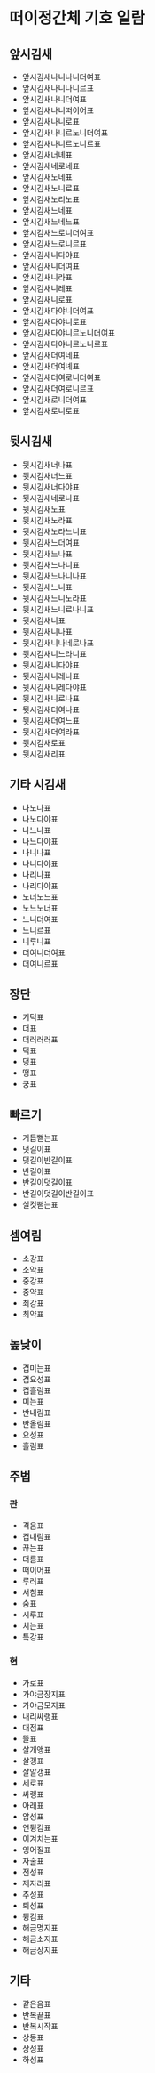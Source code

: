 # 떠이정간체 기호 일람

## 앞시김새

- 앞시김새나니나니더여표
- 앞시김새나니나니르표
- 앞시김새나니더여표
- 앞시김새나니떠이어표
- 앞시김새나니로표
- 앞시김새나니르노니더여표
- 앞시김새나니르노니르표
- 앞시김새너녜표
- 앞시김새네로네표
- 앞시김새노네표
- 앞시김새노니로표
- 앞시김새노리노표
- 앞시김새느네표
- 앞시김새느네느표
- 앞시김새느로니더여표
- 앞시김새느로니르표
- 앞시김새니다야표
- 앞시김새니더여표
- 앞시김새니라표
- 앞시김새니레표
- 앞시김새니로표
- 앞시김새다야니더여표
- 앞시김새다야니로표
- 앞시김새다야니르노니더여표
- 앞시김새다야니르노니르표
- 앞시김새더여네표
- 앞시김새더여녜표
- 앞시김새더여로니더여표
- 앞시김새더여로니르표
- 앞시김새로니더여표
- 앞시김새로니로표

## 뒷시김새

- 뒷시김새너나표
- 뒷시김새너느표
- 뒷시김새너다야표
- 뒷시김새네로나표
- 뒷시김새노표
- 뒷시김새노라표
- 뒷시김새노라느니표
- 뒷시김새느더여표
- 뒷시김새느나표
- 뒷시김새느나니표
- 뒷시김새느나니나표
- 뒷시김새느니표
- 뒷시김새느니노라표
- 뒷시김새느니르나니표
- 뒷시김새니표
- 뒷시김새니나표
- 뒷시김새니나네로나표
- 뒷시김새니느라니표
- 뒷시김새니다야표
- 뒷시김새니레나표
- 뒷시김새니레다야표
- 뒷시김새니로나표
- 뒷시김새더여나표
- 뒷시김새더여느표
- 뒷시김새더여라표
- 뒷시김새로표
- 뒷시김새리표

## 기타 시김새

- 나노나표
- 나노다야표
- 나느나표
- 나느다야표
- 나니나표
- 나니다야표
- 나리나표
- 나리다야표
- 노너노느표
- 노느노너표
- 느니더여표
- 느니르표
- 니루니표
- 더여니더여표
- 더여니르표

## 장단

- 기덕표
- 더표
- 더러러러표
- 덕표
- 덩표
- 떵표
- 쿵표

## 빠르기

- 거듭뻗는표
- 덧길이표
- 덧길이반길이표
- 반길이표
- 반길이덧길이표
- 반길이덧길이반길이표
- 실컷뻗는표

## 셈여림

- 소강표
- 소약표
- 중강표
- 중약표
- 최강표
- 최약표

## 높낮이

- 겹미는표
- 겹요성표
- 겹흘림표
- 미는표
- 반내림표
- 반올림표
- 요성표
- 흘림표

## 주법

### 관

- 격음표
- 겹내림표
- 끊는표
- 더름표
- 떠이어표
- 루러표
- 서침표
- 숨표
- 시루표
- 치는표
- 특강표

### 현

- 가로표
- 가야금장지표
- 가야금모지표
- 내리싸랭표
- 대점표
- 뜰표
- 살개앵표
- 살갱표
- 살알갱표
- 세로표
- 싸랭표
- 아래표
- 압성표
- 연튕김표
- 이겨치는표
- 잉어질표
- 자출표
- 전성표
- 제자리표
- 추성표
- 퇴성표
- 튕김표
- 해금명지표
- 해금소지표
- 해금장지표

## 기타

- 같은음표
- 반복끝표
- 반복시작표
- 상동표
- 상성표
- 하성표
